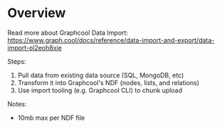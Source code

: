 # Overview

Read more about Graphcool Data Import: https://www.graph.cool/docs/reference/data-import-and-export/data-import-ol2eoh8xie

Steps:

1) Pull data from existing data source (SQL, MongoDB, etc)
2) Transform it into Graphcool's NDF (nodes, lists, and relations)
3) Use import tooling (e.g. Graphcool CLI) to chunk upload

Notes:
* 10mb max per NDF file